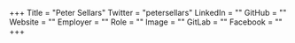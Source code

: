 +++
Title = "Peter Sellars"
Twitter = "petersellars"
LinkedIn = ""
GitHub = ""
Website = ""
Employer = ""
Role = ""
Image = ""
GitLab = ""
Facebook = ""
+++
